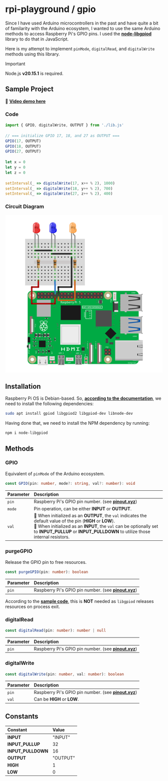 # rpi-playground / gpio

Since I have used Arduino microcontrollers in the past and have quite a bit of familarity with the Arduino ecosystem, I wanted to use the same Arduino methods to access Raspberry Pi's GPIO pins. I used the [**node-libgpiod**][LIB] library to do that in JavaScript.

Here is my attempt to implement `pinMode`, `digitalRead`, and `digitalWrite` methods using this library.

> [!IMPORTANT]
> Node.js **v20.15.1** is required.

## Sample Project

📌 [**Video demo here**](https://www.threads.net/@shadowshahriar/post/DH3fF9vSiRl)

### Code

```javascript
import { GPIO, digitalWrite, OUTPUT } from './lib.js'

// === initialize GPIO 17, 18, and 27 as OUTPUT ===
GPIO(17, OUTPUT)
GPIO(18, OUTPUT)
GPIO(27, OUTPUT)

let x = 0
let y = 0
let z = 0

setInterval(_ => digitalWrite(17, x++ % 2), 1000)
setInterval(_ => digitalWrite(18, y++ % 2), 700)
setInterval(_ => digitalWrite(27, z++ % 2), 400)
```

### Circuit Diagram

![Connection diagram of the multiblink project](./diagram.png)

## Installation

Raspberry Pi OS is Debian-based. So, [**according to the documentation**][DEBINS], we need to install the following dependencies:

```bash
sudo apt install gpiod libgpiod2 libgpiod-dev libnode-dev
```

Having done that, we need to install the NPM dependency by running:

```bash
npm i node-libgpiod
```

## Methods

### GPIO

Equivalent of `pinMode` of the Arduino ecosystem.

```typescript
const GPIO(pin: number, mode?: string, val?: number): void
```

| Parameter | Description                                                                                                                                                                                                                                                          |
| :-------- | :------------------------------------------------------------------------------------------------------------------------------------------------------------------------------------------------------------------------------------------------------------------- |
| `pin`     | Raspberry Pi's GPIO pin number. (see [**pinout.xyz**][PINOUT])                                                                                                                                                                                                       |
| `mode`    | Pin operation, can be either **INPUT** or **OUTPUT**.                                                                                                                                                                                                                |
| `val`     | 📌 When initialized as an **OUTPUT**, the `val` indicates the default value of the pin (**HIGH** or **LOW**).<br>📌 When initialized as an **INPUT**, the `val` can be optionally set to **INPUT_PULLUP** or **INPUT_PULLDOWN** to utilize those internal resistors. |

### purgeGPIO

Release the GPIO pin to free resources.

```typescript
const purgeGPIO(pin: number): boolean
```

| Parameter | Description                                                    |
| :-------- | :------------------------------------------------------------- |
| `pin`     | Raspberry Pi's GPIO pin number. (see [**pinout.xyz**][PINOUT]) |

According to the [**sample code**][SAMPLE], this is **NOT** needed as `libgpiod` releases resources on process exit.

### digitalRead

```typescript
const digitalRead(pin: number): number | null
```

| Parameter | Description                                                    |
| :-------- | :------------------------------------------------------------- |
| `pin`     | Raspberry Pi's GPIO pin number. (see [**pinout.xyz**][PINOUT]) |

### digitalWrite

```typescript
const digitalWrite(pin: number, val: number): boolean
```

| Parameter | Description                                                    |
| :-------- | :------------------------------------------------------------- |
| `pin`     | Raspberry Pi's GPIO pin number. (see [**pinout.xyz**][PINOUT]) |
| `val`     | Can be **HIGH** or **LOW**.                                    |

## Constants

| Constant           | Value    |
| :----------------- | :------- |
| **INPUT**          | "INPUT"  |
| **INPUT_PULLUP**   | 32       |
| **INPUT_PULLDOWN** | 16       |
| **OUTPUT**         | "OUTPUT" |
| **HIGH**           | 1        |
| **LOW**            | 0        |

<!-- links -->

[LIB]: https://github.com/sombriks/node-libgpiod
[DEBINS]: https://github.com/sombriks/node-libgpiod?tab=readme-ov-file#deb-based
[SAMPLE]: https://github.com/sombriks/node-libgpiod?tab=readme-ov-file#status
[PINOUT]: https://pinout.xyz/
